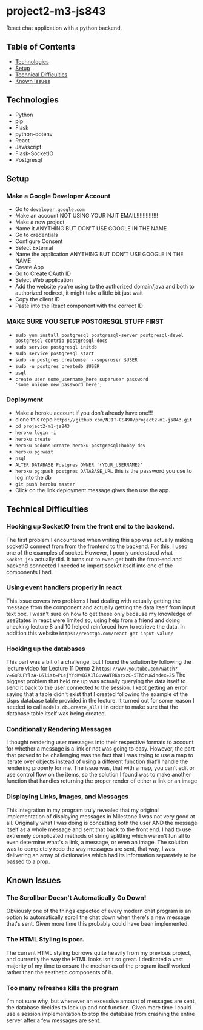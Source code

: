 # project2-m3-js843

React chat application with a python backend.

## Table of Contents
* [Technologies](#technologies)
* [Setup](#setup)
* [Technical Difficulties](#technical-difficulties)
* [Known Issues](#known-issues)

## Technologies
* Python
* pip 
* Flask 
* python-dotenv 
* React
* Javascript
* Flask-SocketIO
* Postgresql

## Setup

### Make a Google Developer Account

* Go to `developer.google.com`
* Make an account NOT USING YOUR NJIT EMAIL!!!!!!!!!!!!!!
* Make a new project 
* Name it ANYTHING BUT DON'T USE GOOGLE IN THE NAME
* Go to credentials
* Configure Consent
* Select External
* Name the application ANYTHING BUT DON'T USE GOOGLE IN THE NAME
* Create App
* Go to Create OAuth ID
* Select Web application
* Add the website you're using to the authorized domain/java and both to authorized redirect, it might take a little bit just wait
* Copy the client ID
* Paste into the React component with the correct ID

### MAKE SURE YOU SETUP POSTGRESQL STUFF FIRST 
* `sudo yum install postgresql postgresql-server postgresql-devel postgresql-contrib postgresql-docs`
* `sudo service postgresql initdb`
* `sudo service postgresql start`
* `sudo -u postgres createuser --superuser $USER`
* `sudo -u postgres createdb $USER`
* `psql`
* `create user some_username_here superuser password 'some_unique_new_password_here';`

### Deployment
* Make a heroku account if you don't already have one!!!
* clone this repo `https://github.com/NJIT-CS490/project2-m1-js843.git`
* `cd project2-m1-js843`
* `heroku login -i`
* `heroku create`
* `heroku addons:create heroku-postgresql:hobby-dev`
* `heroku pg:wait`
* `psql`
* `ALTER DATABASE Postgres OWNER '{YOUR_USERNAME}'`
* `heroku pg:push postgres DATABASE_URL` this is the password you use to log into the db
* `git push heroku master`
* Click on the link deployment message gives then use the app.

## Technical Difficulties
### Hooking up SocketIO from the front end to the backend.

The first problem I encountered when writing this app was actually making 
socketIO connect from from the frontend to the backend. For this, I used one of
the examples of socket. However, I poorly understood what `Socket.jsx` actually 
did. It turns out to even get both the front-end and backend connected I needed
to import socket itself into one of the components I had.

### Using event handlers properly in react

This issue covers two problems I had dealing with actually getting the message
from the component and actually getting the data itself from input text box. I 
wasn't sure on how to get these only because my knowledge of useStates in react were limited
so, using help from a friend and doing checking lecture 8 and 10 helped reinforced
how to retrieve the data. In addition this website `https://reactgo.com/react-get-input-value/`

### Hooking up the databases

This part was a bit of a challenge, but I found the solution by following the 
lecture video for Lecture 11 Demo 2 `https://www.youtube.com/watch?v=GuRUFYlzA-U&list=PLejYYoWvB7A1lGuvAWTRKnrxzC-5Th5ru&index=25`
The biggest problem that held me up was actually querying the data itself to send it back to
the user connected to the session. I kept getting an error saying that a table didn't exist
that I created following the example of the Usps database table provided in the lecture.
It turned out for some reason I needed to call `models.db.create_all()` in order to make
sure that the database table itself  was being created.

### Conditionally Rendering Messages

I thought rendering user messages into their respective formats to account for whether a message is a link or not was going to easy. However, the part that proved to
be challenging was the fact that I was trying to use a map to iterate over objects instead of using a different function that’ll handle the rendering properly for me.
The issue was, that with a map, you can’t edit or use control flow on the items, so the solution I found was to make another function that handles returning the 
proper render of either a link or an image

### Displaying Links, Images, and Messages

This integration in my program truly revealed that my original implementation of displaying messages in Milestone 1 was not very good at all. Originally what I was 
doing is concatting both the user AND the message itself as a whole message and sent that back to the front end. I had to use extremely complicated methods of 
string splitting which weren't fun all to even determine what's a link, a message, or even an image. The solution was to completely redo the way messages are sent,
that way, I was delivering an array of dictionaries which had its information separately to be passed to a prop.

## Known Issues
### The Scrollbar Doesn't Automatically Go Down!

Obviously one of the things expected of every modern chat program is an option 
to automatically scroll the chat down when there's a new message that's sent.
Given more time this probably could have been implemented.

### The HTML Styling is poor.

The current HTML styling borrows quite heavily from my previous project, and 
currently the way the HTML looks isn't so great. I dedicated a vast majority of 
my time to ensure the mechanics of the program itself worked rather than the 
aesthetic components of it.

### Too many refreshes kills the program

I'm not sure why, but whenever an excessive amount of messages are sent, the
database decides to lock up and not function. Given more time I could use a 
session implementation to stop the database from crashing the entire server after
a few messages are sent.